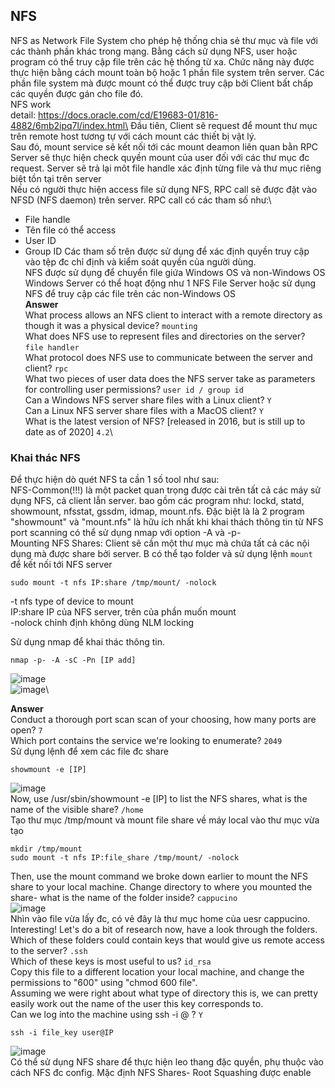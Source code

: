 <h2>NFS</h2>

NFS as Network File System cho phép hệ thống chia sẻ thư mục và file với các thành phần khác trong mạng. Bằng cách sử dụng NFS, user hoặc program có thể truy cập file trên các hệ thống từ xa. Chức năng này được thực hiện bằng cách mount toàn bộ hoặc 1 phần file system trên server. Các phần file system mà được mount có thể được truy cập bởi Client bất chấp các quyền được gán cho file đó.\
NFS work\
detail: https://docs.oracle.com/cd/E19683-01/816-4882/6mb2ipq7l/index.html\
Đầu tiên, Client sẽ request để mount thư mục trên remote host tương tự với cách mount các thiết bị vật lý.\
Sau đó, mount service sẽ kết nối tới các mount deamon liên quan bằn RPC\
Server sẽ thực hiện check quyền mount của user đối với các thư mục đc request. Server sẽ trả lại môt file handle xác định từng file và thư mục riêng biệt tồn tại trên server\
Nếu có người thực hiện access file sử dụng NFS, RPC call sẽ được đặt vào NFSD (NFS daemon) trên server. RPC call có các tham số như:\
- File handle
- Tên file có thể access
- User ID
- Group ID
Các tham số trên được sử dụng để xác định quyền truy cập vào tệp đc chỉ định và kiểm soát quyền của người dùng.\
NFS được sử dụng để chuyển file giứa Windows OS và non-Windows OS\
Windows Server có thể hoạt động như 1 NFS File Server hoặc sử dụng NFS để truy cập các file trên các non-Windows OS\
**Answer**\
What process allows an NFS client to interact with a remote directory as though it was a physical device? `mounting`\
What does NFS use to represent files and directories on the server? `file handler`\
What protocol does NFS use to communicate between the server and client? `rpc`\
What two pieces of user data does the NFS server take as parameters for controlling user permissions? `user id / group id`\
Can a Windows NFS server share files with a Linux client? `Y`\
Can a Linux NFS server share files with a MacOS client? `Y`\
What is the latest version of NFS? [released in 2016, but is still up to date as of 2020] `4.2`\

<h3>Khai thác NFS</h3>

Để thực hiện dò quét NFS ta cần 1 số tool như sau:\
NFS-Common(!!!) là một packet quan trọng được cài trên tất cả các máy sử dụng NFS, cả client lẫn server. bao gồm các program như: lockd, statd, showmount, nfsstat, gssdm, idmap, mount.nfs. Đặc biệt là là 2 program "showmount" và "mount.nfs" là hữu ích nhất khi khai thách thông tin từ NFS\
port scanning có thể sử dụng nmap với option -A và -p-\
Mounting NFS Shares: Client sẽ cần một thư mục mà chứa tất cả các nội dụng mà được share bởi server. B có thể tạo folder và sử dụng lệnh `mount` để kết nối tới NFS server
```
sudo mount -t nfs IP:share /tmp/mount/ -nolock
```
-t nfs type of device to mount\
IP:share IP của NFS server, trên của phần muốn mount\
-nolock chỉnh định không dùng NLM locking

Sử dụng nmap để khai thác thông tin.
```
nmap -p- -A -sC -Pn [IP add]
```
![image](https://user-images.githubusercontent.com/95600382/155302225-bbccb88b-f5da-48d0-8680-7860da114abc.png)\
![image](https://user-images.githubusercontent.com/95600382/155302248-8f488bb4-6b5b-4a41-ae01-6b4efa928ab2.png)\

**Answer**\
Conduct a thorough port scan scan of your choosing, how many ports are open? `7`\
Which port contains the service we're looking to enumerate? `2049`\
Sử dụng lệnh để xem các file đc share
```
showmount -e [IP]
```
![image](https://user-images.githubusercontent.com/95600382/155302968-e0ca18be-8bfe-40b7-bedc-d806e505f0a5.png)\
Now, use /usr/sbin/showmount -e [IP] to list the NFS shares, what is the name of the visible share? `/home`\
Tạo thư mục /tmp/mount và mount file share về máy local vào thư mục vừa tạo
```
mkdir /tmp/mount
sudo mount -t nfs IP:file_share /tmp/mount/ -nolock
```
Then, use the mount command we broke down earlier to mount the NFS share to your local machine. Change directory to where you mounted the share- what is the name of the folder inside? `cappucino`\
![image](https://user-images.githubusercontent.com/95600382/155303923-df4a0e1a-ad17-4cbc-96f7-13dd14eea3f1.png)\
Nhìn vào file vừa lấy đc, có vẻ đây là thư mục home của uesr cappucino.\
Interesting! Let's do a bit of research now, have a look through the folders. Which of these folders could contain keys that would give us remote access to the server? `.ssh`\
Which of these keys is most useful to us? `id_rsa`\
Copy this file to a different location your local machine, and change the permissions to "600" using "chmod 600 file".\
Assuming we were right about what type of directory this is, we can pretty easily work out the name of the user this key corresponds to.\
Can we log into the machine using ssh -i <key-file> <username>@<ip> ? `Y`
```
ssh -i file_key user@IP
```  
![image](https://user-images.githubusercontent.com/95600382/155305146-99b81688-e6b5-45d4-920d-6a930ed2bd38.png)\
Có thể sử dụng NFS share để thực hiện leo thang đặc quyền, phụ thuộc vào cách NFS đc config. Mặc định NFS Shares- Root Squashing được enable
